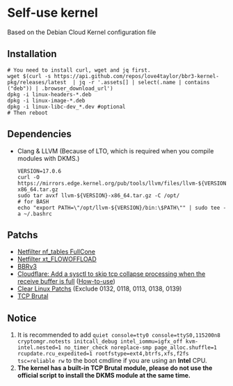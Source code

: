 # Self-use kernel

Based on the Debian Cloud Kernel configuration file

## Installation

```shell
# You need to install curl, wget and jq first.
wget $(curl -s https://api.github.com/repos/love4taylor/bbr3-kernel-pkg/releases/latest  | jq -r '.assets[] | select(.name | contains ("deb")) | .browser_download_url')
dpkg -i linux-headers-*.deb
dpkg -i linux-image-*.deb
dpkg -i linux-libc-dev_*.dev #optional
# Then reboot
```

## Dependencies

- Clang & LLVM (Because of LTO, which is required when you compile modules with DKMS.)

  ```
  VERSION=17.0.6
  curl -O https://mirrors.edge.kernel.org/pub/tools/llvm/files/llvm-${VERSION}-x86_64.tar.gz
  sudo tar avxf llvm-${VERSION}-x86_64.tar.gz -C /opt/
  # for BASH
  echo "export PATH=\"/opt/llvm-${VERSION}/bin:\$PATH\"" | sudo tee -a ~/.bashrc
  ```

## Patchs

- [Netfilter nf_tables FullCone](https://gitlab.com/xanmod/linux-patches/-/blob/master/linux-6.6.y-xanmod/net/netfilter/0001-netfilter-Add-netfilter-nf_tables-fullcone-support.patch?ref_type=heads)
- [Netfilter xt_FLOWOFFLOAD](https://gitlab.com/xanmod/linux-patches/-/blob/master/linux-6.6.y-xanmod/net/netfilter/0002-netfilter-add-xt_FLOWOFFLOAD-target.patch?ref_type=heads)
- [BBRv3](https://gitlab.com/xanmod/linux-patches/-/tree/master/linux-6.6.y-xanmod/net/tcp/bbr3?ref_type=heads)
- [Cloudflare: Add a sysctl to skip tcp collapse processing when the receive  buffer is full](https://gitlab.com/xanmod/linux-patches/-/blob/master/linux-6.6.y-xanmod/net/tcp/cloudflare/0001-tcp-Add-a-sysctl-to-skip-tcp-collapse-processing-whe.patch?ref_type=heads) ([How-to-use](https://blog.cloudflare.com/optimizing-tcp-for-high-throughput-and-low-latency/))
- [Clear Linux Patchs](https://github.com/clearlinux-pkgs/linux) (Exclude 0132, 0118, 0113, 0138, 0139)
- [TCP Brutal](https://gist.github.com/love4taylor/111d56cd2b1dc149cba6d80f617f47b1)

## Notice

1. It is recommended to add `quiet console=tty0 console=ttyS0,115200n8 cryptomgr.notests initcall_debug intel_iommu=igfx_off kvm-intel.nested=1 no_timer_check noreplace-smp page_alloc.shuffle=1 rcupdate.rcu_expedited=1 rootfstype=ext4,btrfs,xfs,f2fs tsc=reliable rw` to the boot cmdline if you are using an **Intel** CPU.
2. **The kernel has a built-in TCP Brutal module, please do not use the official script to install the DKMS module at the same time.**